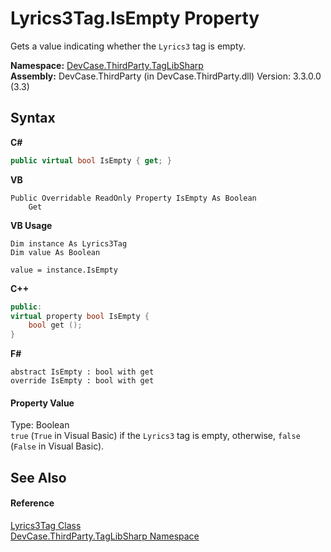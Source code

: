 # Lyrics3Tag.IsEmpty Property 
 

Gets a value indicating whether the `Lyrics3` tag is empty.

**Namespace:**&nbsp;<a href="N_DevCase_ThirdParty_TagLibSharp">DevCase.ThirdParty.TagLibSharp</a><br />**Assembly:**&nbsp;DevCase.ThirdParty (in DevCase.ThirdParty.dll) Version: 3.3.0.0 (3.3)

## Syntax

**C#**<br />
``` C#
public virtual bool IsEmpty { get; }
```

**VB**<br />
``` VB
Public Overridable ReadOnly Property IsEmpty As Boolean
	Get
```

**VB Usage**<br />
``` VB Usage
Dim instance As Lyrics3Tag
Dim value As Boolean

value = instance.IsEmpty

```

**C++**<br />
``` C++
public:
virtual property bool IsEmpty {
	bool get ();
}
```

**F#**<br />
``` F#
abstract IsEmpty : bool with get
override IsEmpty : bool with get
```


#### Property Value
Type: Boolean<br />`true` (`True` in Visual Basic) if the `Lyrics3` tag is empty, otherwise, `false` (`False` in Visual Basic).

## See Also


#### Reference
<a href="T_DevCase_ThirdParty_TagLibSharp_Lyrics3Tag">Lyrics3Tag Class</a><br /><a href="N_DevCase_ThirdParty_TagLibSharp">DevCase.ThirdParty.TagLibSharp Namespace</a><br />